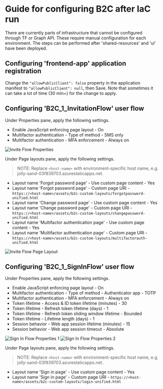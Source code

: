 # Guide for configuring B2C after IaC run

There are currently parts of infrastructure that cannot be configured through TF or Graph API. These require manual configuration for each environment. The steps can be performed after 'shared-resources' and 'ui' have been deployed.

## Configuring 'frontend-app' application registration

Change the `"allowPublicClient": false` property in the application manifest to `"allowPublicClient": null`, then Save. Note that sometimes it can take a lot of time (30 min+) for the change to apply.

## Configuring 'B2C_1_InvitationFlow' user flow

Under Properties pane, apply the following settings.

- Enable JavaScript enforcing page layout - On
- Multifactor authentication - Type of method - SMS only
- Multifactor authentication - MFA enforcement - Always on

![Invite Flow Properties](https://user-images.githubusercontent.com/77341673/228801159-7320e8bf-97f3-462c-80bb-c2580777aed3.PNG)

Under Page layouts pane, apply the following settings.

> NOTE: Replace `<host-name>` with environment-specific host name, e.g. jolly-sand-03f839703.azurestaticapps.net.

- Layout name 'Forgot password page' - Use custom page content - Yes
- Layout name 'Forgot password page' - Custom page URI - `https://<host-name>/assets/b2c-custom-layouts/forgotpassword-unified.html`
- Layout name 'Change password page' - Use custom page content - Yes
- Layout name 'Change password page' - Custom page URI - `https://<host-name>/assets/b2c-custom-layouts/changepassword-unified.html`
- Layout name 'Multifactor authentication page' - Use custom page content - Yes
- Layout name 'Multifactor authentication page' - Custom page URI - `https://<host-name>/assets/b2c-custom-layouts/multifactorauth-unified.html`

![Invite Flow Page Layout](https://user-images.githubusercontent.com/77341673/228801236-18c95292-8b1b-4e1f-96ce-cc4302413dcc.PNG)

## Configuring 'B2C_1_SignInFlow' user flow

Under Properties pane, apply the following settings.

- Enable JavaScript enforcing page layout - On
- Multifactor authentication - Type of method - Authenticator app - TOTP
- Multifactor authentication - MFA enforcement - Always on
- Token lifetime - Access & ID token lifetime (minutes) - 30
- Token lifetime - Refresh token lifetime (days) - 1
- Token lifetime - Refresh token sliding window lifetime - Bounded
- Token lifetime - Lifetime length (days) - 1
- Session behavior - Web app session lifetime (minutes) - 15
- Session behavior - Web app session timeout - Absolute

![Sign In Flow Properties 1](https://user-images.githubusercontent.com/77341673/228801340-cb77d4a1-773d-417e-9f22-7dfd7ae6b196.PNG)
![Sign In Flow Properties 2](https://user-images.githubusercontent.com/77341673/228801401-882d0faa-5c1c-4b43-bfbf-f3c4957530e4.PNG)

Under Page layouts pane, apply the following settings.

> NOTE: Replace `<host-name>` with environment-specific host name, e.g. jolly-sand-03f839703.azurestaticapps.net.

- Layout name 'Sign in page' - Use custom page content - Yes
- Layout name 'Sign in page' - Custom page URI - `https://<host-name>/assets/b2c-custom-layouts/login-unified.html`

